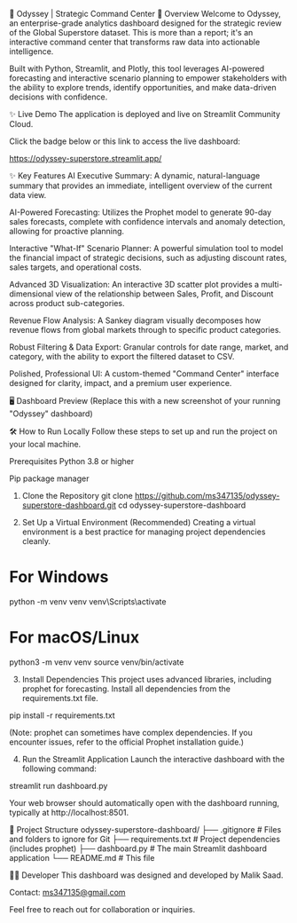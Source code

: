 🔮 Odyssey | Strategic Command Center
🚀 Overview
Welcome to Odyssey, an enterprise-grade analytics dashboard designed for the strategic review of the Global Superstore dataset. This is more than a report; it's an interactive command center that transforms raw data into actionable intelligence.

Built with Python, Streamlit, and Plotly, this tool leverages AI-powered forecasting and interactive scenario planning to empower stakeholders with the ability to explore trends, identify opportunities, and make data-driven decisions with confidence.

✨ Live Demo
The application is deployed and live on Streamlit Community Cloud.

Click the badge below or this link to access the live dashboard:

https://odyssey-superstore.streamlit.app/

✨ Key Features
AI Executive Summary: A dynamic, natural-language summary that provides an immediate, intelligent overview of the current data view.

AI-Powered Forecasting: Utilizes the Prophet model to generate 90-day sales forecasts, complete with confidence intervals and anomaly detection, allowing for proactive planning.

Interactive "What-If" Scenario Planner: A powerful simulation tool to model the financial impact of strategic decisions, such as adjusting discount rates, sales targets, and operational costs.

Advanced 3D Visualization: An interactive 3D scatter plot provides a multi-dimensional view of the relationship between Sales, Profit, and Discount across product sub-categories.

Revenue Flow Analysis: A Sankey diagram visually decomposes how revenue flows from global markets through to specific product categories.

Robust Filtering & Data Export: Granular controls for date range, market, and category, with the ability to export the filtered dataset to CSV.

Polished, Professional UI: A custom-themed "Command Center" interface designed for clarity, impact, and a premium user experience.

🖥️ Dashboard Preview
(Replace this with a new screenshot of your running "Odyssey" dashboard)


🛠️ How to Run Locally
Follow these steps to set up and run the project on your local machine.

Prerequisites
Python 3.8 or higher

Pip package manager

1. Clone the Repository
git clone https://github.com/ms347135/odyssey-superstore-dashboard.git
cd odyssey-superstore-dashboard

2. Set Up a Virtual Environment (Recommended)
Creating a virtual environment is a best practice for managing project dependencies cleanly.

# For Windows
python -m venv venv
venv\Scripts\activate

# For macOS/Linux
python3 -m venv venv
source venv/bin/activate

3. Install Dependencies
This project uses advanced libraries, including prophet for forecasting. Install all dependencies from the requirements.txt file.

pip install -r requirements.txt

(Note: prophet can sometimes have complex dependencies. If you encounter issues, refer to the official Prophet installation guide.)

4. Run the Streamlit Application
Launch the interactive dashboard with the following command:

streamlit run dashboard.py

Your web browser should automatically open with the dashboard running, typically at http://localhost:8501.

📁 Project Structure
odyssey-superstore-dashboard/
├── .gitignore               # Files and folders to ignore for Git
├── requirements.txt         # Project dependencies (includes prophet)
├── dashboard.py             # The main Streamlit dashboard application
└── README.md                # This file

👨‍💻 Developer
This dashboard was designed and developed by Malik Saad.

Contact: ms347135@gmail.com

Feel free to reach out for collaboration or inquiries.